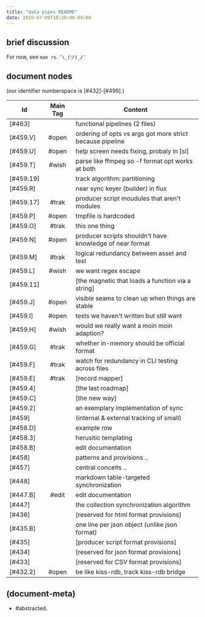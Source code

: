 ```yaml
---
title: "data pipes README"
date: 2019-07-09T10:20:00-04:00
---
```


## brief discussion

For now, see `man rs`. `¯\_(ツ)_/¯`




## document nodes

(our identifier numberspace is [#432]-[#499].)

|Id                         | Main Tag | Content |
|---------------------------|:-----:|---|
|                  [#463]   |       | functional pipelines (2 files)
|                 [#459.V]  | #open | ordering of opts vs args got more strict because pipeline
|                 [#459.U]  | #open | help screen needs fixing, probaly in [sl]
|                 [#459.T]  | #wish | parse like ffmpeg so -f format opt works at both
|                 [#459.19] |       | track algorithm: partitioning
|                  [#459.R] |       | near sync keyer (builder) in flux
|                 [#459.17] | #trak | producer script moudules that aren't modules
|                  [#459.P] | #open | tmpfile is hardcoded
|                  [#459.O] | #trak | this one thing
|                  [#459.N] | #open | producer scripts shouldn't have knowledge of near format
|                  [#459.M] | #trak | logical redundancy between asset and test
|                  [#459.L] | #wish | we want regex escape
|                  [#459.11]|       | [the magnetic that loads a function via a string]
|                  [#459.J] | #open | visible seams to clean up when things are stable
|                  [#459.I] | #open | tests we haven't written but still want
|                  [#459.H] | #wish | would we really want a moin moin adaption?
|                  [#459.G] | #trak | whether in-memory should be official format
|                  [#459.F] | #trak | watch for redundancy in CLI testing across files
|                  [#459.E] | #trak | [record mapper]
|                  [#459.4] |       | [the last roadmap]
|                  [#459.C] |       | [the new way]
|                  [#459.2] |       | an exemplary implementation of sync
|                  [#459]   |       | (internal & external tracking of small)
|                  [#458.D] |       | example row
|                  [#458.3] |       | herusitic templating
|                  [#458.B] |       | edit documentation
|                  [#458]   |       | patterns and provisions ..
|                  [#457]   |       | central conceits ..
|                  [#448]   |       | markdown table-targeted synchronization
|                  [#447.B] | #edit | edit documentation
|                  [#447]   |       | the collection synchronization algorithm
|                  [#436]   |       | [reserved for html format provisions]
|                  [#435.B] |       | one line per json object (unlike json format)
|                  [#435]   |       | [producer script format provisions]
|                  [#434]   |       | [reserved for json format provisions]
|                  [#433]   |       | [reserved for CSV format provisions]
|                  [#432.2] | #open | be like kiss-rdb, track kiss-rdb bridge




## (document-meta)

  - #abstracted.
